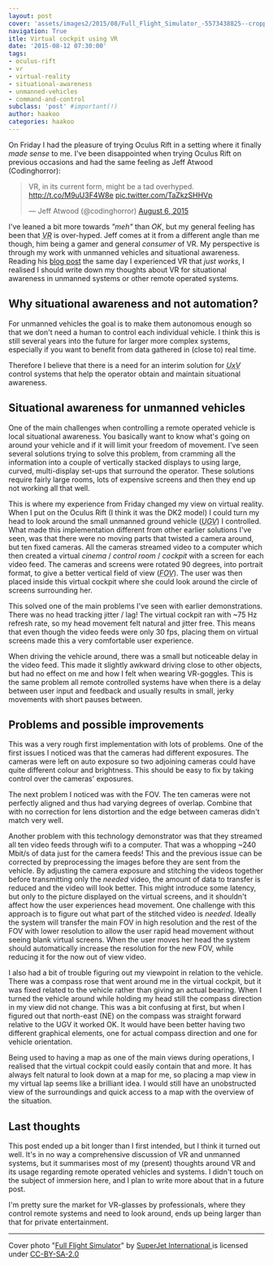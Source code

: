 ```yaml
---
layout: post
cover: 'assets/images2/2015/08/Full_Flight_Simulator_-5573438825--cropped.jpg'
navigation: True
itle: Virtual cockpit using VR
date: '2015-08-12 07:30:00'
tags:
- oculus-rift
- vr
- virtual-reality
- situational-awareness
- unmanned-vehicles
- command-and-control
subclass: 'post' #important(!)
author: haakoo
categories: haakoo
---
```


On Friday I had the pleasure of trying Oculus Rift in a setting where it finally _made sense_ to me. I've been disappointed when trying Oculus Rift on previous occasions and had the same feeling as Jeff Atwood (Codinghorror): 

<blockquote class="twitter-tweet" lang="en"><p lang="en" dir="ltr">VR, in its current form, might be a tad overhyped. <a href="http://t.co/M9uU3F4W8e">http://t.co/M9uU3F4W8e</a> <a href="http://t.co/TaZkzSHHVp">pic.twitter.com/TaZkzSHHVp</a></p>&mdash; Jeff Atwood (@codinghorror) <a href="https://twitter.com/codinghorror/status/629390603957088256">August 6, 2015</a></blockquote>
<script async src="//platform.twitter.com/widgets.js" charset="utf-8"></script>

I've leaned a bit more towards _"meh"_ than _OK_, but my general feeling has been that <dfn><abbr title="Virtual reality">VR</abbr></dfn> is over-hyped. Jeff comes at it from a different angle than me though, him being a gamer and general _consumer_ of VR. My perspective is through my work with unmanned vehicles and situational awareness. Reading his [blog post](http://blog.codinghorror.com/i-tried-vr-and-it-was-just-ok/) the same day I experienced VR that _just works_, I realised I should write down my thoughts about VR for situational awareness in unmanned systems or other remote operated systems.

## Why situational awareness and not automation?
For unmanned vehicles the goal is to make them autonomous enough so that we don't need a human to control each individual vehicle. I think this is still several years into the future for larger more complex systems, especially if you want to benefit from data gathered in (close to) real time.

Therefore I believe that there is a need for an interim solution for <dfn><abbr title="Unmanned x (aerial / ground / surface / under water) vehicle">UxV</abbr></dfn> control systems that help the operator obtain and maintain situational awareness.

## Situational awareness for unmanned vehicles
One of the main challenges when controlling a remote operated vehicle is local situational awareness. You basically want to know what's going on around your vehicle and if it will limit your freedom of movement. I've seen several solutions trying to solve this problem, from cramming all the information into a couple of vertically stacked displays to using large, curved, multi-display set-ups that surround the operator. These solutions require fairly large rooms, lots of expensive screens and then they end up not working all that well.

This is where my experience from Friday changed my view on virtual reality. When I put on the Oculus Rift (I think it was the DK2 model) I could turn my head to look around the small unmanned ground vehicle (<dfn><abbr title="Unmanned ground vehicle">UGV</abbr></dfn>) I controlled. What made this implementation different from other earlier solutions I've seen, was that there were no moving parts that twisted a camera around, but ten fixed cameras. All the cameras streamed video to a computer which then created a virtual _cinema_ / _control room_ / _cockpit_ with a screen for each video feed. The cameras and screens were rotated 90 degrees, into portrait format, to give a better vertical field of view (<dfn><abbr title="Field of view">FOV</abbr></dfn>). The user was then placed inside this virtual cockpit where she could look around the circle of screens surrounding her.

This solved one of the main problems I've seen with earlier demonstrations. There was no head tracking jitter / lag! The virtual cockpit ran with ~75 Hz refresh rate, so my head movement felt natural and jitter free. This means that even though the video feeds were only 30 fps, placing them on virtual screens made this a very comfortable user experience.

When driving the vehicle around, there was a small but noticeable delay in the video feed. This made it slightly awkward driving close to other objects, but had no effect on me and how I felt when wearing VR-goggles. This is the same problem all remote controlled systems have when there is a delay between user input and feedback and usually results in small, jerky movements with short pauses between.

## Problems and possible improvements
This was a very rough first implementation with lots of problems. One of the first issues I noticed was that the cameras had different exposures. The cameras were left on auto exposure so two adjoining cameras could have quite different colour and brightness. This should be easy to fix by taking control over the cameras' exposures.

The next problem I noticed was with the FOV. The ten cameras were not perfectly aligned and thus had varying degrees of overlap. Combine that with no correction for lens distortion and the edge between cameras didn't match very well.

Another problem with this technology demonstrator was that they streamed all ten video feeds through wifi to a computer. That was a whopping ~240 Mbit/s of data just for the camera feeds! This and the previous issue can be corrected by preprocessing the images before they are sent from the vehicle. By adjusting the camera exposure and stitching the videos together before transmitting only the _needed_ video, the amount of data to transfer is reduced and the video will look better. This might introduce some latency, but only to the picture displayed on the virtual screens, and it shouldn't affect how the user experiences head movement. One challenge with this approach is to figure out what part of the stitched video is _needed_. Ideally the system will transfer the main FOV in high resolution and the rest of the FOV with lower resolution to allow the user rapid head movement without seeing blank virtual screens. When the user moves her head the system should automatically increase the resolution for the new FOV, while reducing it for the now out of view video.

I also had a bit of trouble figuring out my viewpoint in relation to the vehicle. There was a compass rose that went around me in the virtual cockpit, but it was fixed related to the vehicle rather than giving an actual bearing. When I turned the vehicle around while holding my head still the compass direction in my view did not change. This was a bit confusing at first, but when I figured out that north-east (NE) on the compass was straight forward relative to the UGV it worked OK. It would have been better having two different graphical elements, one for actual compass direction and one for vehicle orientation.

Being used to having a map as one of the main views during operations, I realised that the virtual cockpit could easily contain that and more. It has always felt natural to look down at a map for me, so placing a map view in my virtual lap seems like a brilliant idea. I would still have an unobstructed view of the surroundings and quick access to a map with the overview of the situation.

## Last thoughts
This post ended up a bit longer than I first intended, but I think it turned out well. It's in no way a comprehensive discussion of VR and unmanned systems, but it summarises most of my (present) thoughts around VR and its usage regarding remote operated vehicles and systems. I didn't touch on the subject of immersion here, and I plan to write more about that in a future post.

I'm pretty sure the market for VR-glasses by professionals, where they control remote systems and need to look around, ends up being larger than that for private entertainment.

--- 

Cover photo "[Full Flight Simulator](https://www.flickr.com/photos/superjetinternational/5573438825/)" by [SuperJet International
](https://www.flickr.com/photos/superjetinternational/) is licensed under [CC-BY-SA-2.0](https://creativecommons.org/licenses/by-sa/2.0/)
